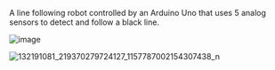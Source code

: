 A line following robot controlled by an Arduino Uno that uses 5 analog sensors to detect and follow a black line.  

![image](https://user-images.githubusercontent.com/77314661/109382478-74cd3d80-7895-11eb-9b76-9f01028dc8c5.png)

![132191081_219370279724127_1157787002154307438_n](https://user-images.githubusercontent.com/77314661/109382549-f3c27600-7895-11eb-8cd9-0d7f0ecfdb33.jpg)
